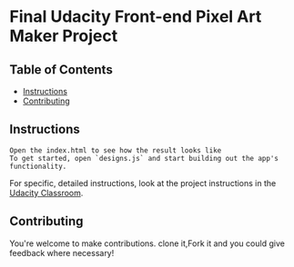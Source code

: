 # Final Udacity Front-end Pixel Art Maker Project

## Table of Contents

* [Instructions](#instructions)
* [Contributing](#contributing)

## Instructions

	Open the index.html to see how the result looks like
	To get started, open `designs.js` and start building out the app's functionality.

For specific, detailed instructions, look at the project instructions in the [Udacity Classroom](https://classroom.udacity.com/me).

## Contributing

You're welcome to make contributions. clone it,Fork it and you could give feedback where necessary!
